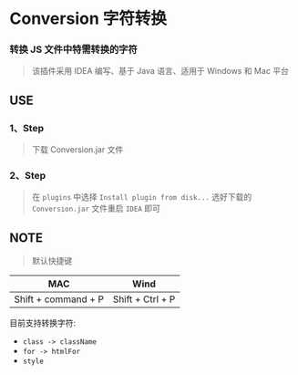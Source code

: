 # Conversion 字符转换

### 转换 JS 文件中特需转换的字符

> 该插件采用 IDEA 编写、基于 Java 语言、适用于 Windows 和 Mac 平台
> 

## USE
### 1、Step
> 下载 Conversion.jar 文件

### 2、Step
>在 `plugins` 中选择 `Install plugin from disk...` 选好下载的 `Conversion.jar` 文件重启 `IDEA` 即可

## NOTE
> 默认快捷键
> 
MAC|Wind|
---|---|
Shift + command + P|Shift + Ctrl + P 

目前支持转换字符: 

- `class -> className`
- `for -> htmlFor`
- `style`